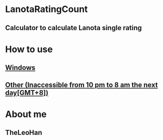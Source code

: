 # LanotaRatingCount
## Calculator to calculate Lanota single rating

# How to use
## [Windows](https://github.com/the-leohan/LanotaRatingCount/releases)
## [Other (Inaccessible from 10 pm to 8 am the next day[GMT+8])](https://shequ.codemao.cn/work/214335690)

# About me
## TheLeoHan

